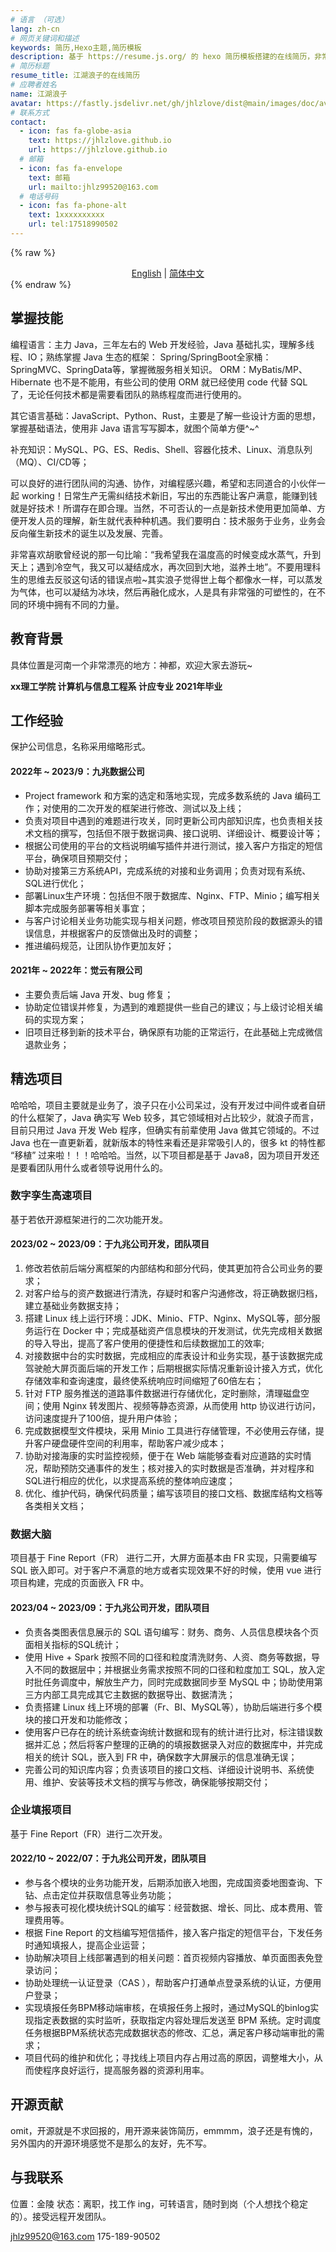 ```yaml
---
# 语言 （可选）
lang: zh-cn
# 网页关键词和描述
keywords: 简历,Hexo主题,简历模板
description: 基于 https://resume.js.org/ 的 hexo 简历模板搭建的在线简历，非常感谢作者！^_^，Github 地址：https://github.com/xaoxuu/resume-docs。
# 简历标题
resume_title: 江湖浪子的在线简历
# 应聘者姓名
name: 江湖浪子
avatar: https://fastly.jsdelivr.net/gh/jhlzlove/dist@main/images/doc/avatar.jpeg
# 联系方式
contact:
  - icon: fas fa-globe-asia
    text: https://jhlzlove.github.io
    url: https://jhlzlove.github.io
  # 邮箱
  - icon: fas fa-envelope
    text: 邮箱
    url: mailto:jhlz99520@163.com
  # 电话号码
  - icon: fas fa-phone-alt
    text: 1xxxxxxxxxx
    url: tel:17518990502
---
```


{% raw %}
<center>
<a href='/resume-doc'>English</a> | <a href='/resume-doc/zh-cn/'>简体中文</a>
</center>
{% endraw %}

## <i class="fas fa-flag"></i> 掌握技能

编程语言：主力 Java，三年左右的 Web 开发经验，Java 基础扎实，理解多线程、IO；熟练掌握 Java 生态的框架：
Spring/SpringBoot全家桶：SpringMVC、SpringData等，掌握微服务相关知识。
ORM：MyBatis/MP、Hibernate 也不是不能用，有些公司的使用 ORM 就已经使用 code 代替 SQL 了，无论任何技术都是需要看团队的熟练程度而进行使用的。

其它语言基础：JavaScript、Python、Rust，主要是了解一些设计方面的思想，掌握基础语法，使用非 Java 语言写写脚本，就图个简单方便^~^

补充知识：MySQL、PG、ES、Redis、Shell、容器化技术、Linux、消息队列（MQ）、CI/CD等；

可以良好的进行团队间的沟通、协作，对编程感兴趣，希望和志同道合的小伙伴一起 working！日常生产无需纠结技术新旧，写出的东西能让客户满意，能赚到钱就是好技术！所谓存在即合理。当然，不可否认的一点是新技术使用更加简单、方便开发人员的理解，新生就代表种种机遇。我们要明白：技术服务于业务，业务会反向催生新技术的诞生以及发展、完善。

非常喜欢胡歌曾经说的那一句比喻：“我希望我在温度高的时候变成水蒸气，升到天上；遇到冷空气，我又可以凝结成水，再次回到大地，滋养土地”。不要用理科生的思维去反驳这句话的错误点啦~其实浪子觉得世上每个都像水一样，可以蒸发为气体，也可以凝结为冰块，然后再融化成水，人是具有非常强的可塑性的，在不同的环境中拥有不同的力量。

## <i class="fas fa-user-graduate"></i> 教育背景

具体位置是河南一个非常漂亮的地方：神都，欢迎大家去游玩~

**xx理工学院 计算机与信息工程系 计应专业 2021年毕业**

## <i class="fas fa-user-tie"></i> 工作经验

保护公司信息，名称采用缩略形式。

#### 2022年 ~ 2023/9：九兆数据公司

- Project framework 和方案的选定和落地实现，完成多数系统的 Java 编码工作；对使用的二次开发的框架进行修改、测试以及上线；
- 负责对项目中遇到的难题进行攻关，同时更新公司内部知识库，也负责相关技术文档的撰写，包括但不限于数据词典、接口说明、详细设计、概要设计等；
- 根据公司使用的平台的文档说明编写插件并进行测试，接入客户方指定的短信平台，确保项目预期交付；
- 协助对接第三方系统API，完成系统的对接和业务调用；负责对现有系统、SQL进行优化；
- 部署Linux生产环境：包括但不限于数据库、Nginx、FTP、Minio；编写相关脚本完成服务部署等相关事宜；
- 与客户讨论相关业务功能实现与相关问题，修改项目预览阶段的数据源头的错误信息，并根据客户的反馈做出及时的调整；
- 推进编码规范，让团队协作更加友好；

#### 2021年 ~ 2022年：觉云有限公司

- 主要负责后端 Java 开发、bug 修复；
- 协助定位错误并修复，为遇到的难题提供一些自己的建议；与上级讨论相关编码的实现方案；
- 旧项目迁移到新的技术平台，确保原有功能的正常运行，在此基础上完成微信退款业务；

## <i class="fas fa-award"></i> 精选项目

哈哈哈，项目主要就是业务了，浪子只在小公司呆过，没有开发过中间件或者自研的什么框架了，Java 确实写 Web 较多，其它领域相对占比较少，就浪子而言，目前只用过 Java 开发 Web 程序，但确实有前辈使用 Java 做其它领域的。不过 Java 也在一直更新着，就新版本的特性来看还是非常吸引人的，很多 kt 的特性都 “移植” 过来啦！！！哈哈哈。当然，以下项目都是基于 Java8，因为项目开发还是要看团队用什么或者领导说用什么的。

### 数字孪生高速项目

基于若依开源框架进行的二次功能开发。

#### 2023/02 ~ 2023/09：于九兆公司开发，团队项目

1. 修改若依前后端分离框架的内部结构和部分代码，使其更加符合公司业务的要求；
2. 对客户给与的资产数据进行清洗，存疑时和客户沟通修改，将正确数据归档，建立基础业务数据支持；
3. 搭建 Linux 线上运行环境：JDK、Minio、FTP、Nginx、MySQL等，部分服务运行在 Docker 中；完成基础资产信息模块的开发测试，优先完成相关数据的导入导出，提高了客户使用的便捷性和后续数据加工的效率;
4. 对接数据中台的实时数据，完成相应的库表设计和业务实现，基于该数据完成驾驶舱大屏页面后端的开发工作；后期根据实际情况重新设计接入方式，优化存储效率和查询速度，最终使系统响应时间缩短了60倍左右；
5. 针对 FTP 服务推送的道路事件数据进行存储优化，定时删除，清理磁盘空间；使用 Nginx 转发图片、视频等静态资源，从而使用 http 协议进行访问，访问速度提升了100倍，提升用户体验；
6. 完成数据模型文件模块，采用 Minio 工具进行存储管理，不必使用云存储，提升客户硬盘硬件空间的利用率，帮助客户减少成本；
7. 协助对接海康的实时监控视频，便于在 Web 端能够查看对应道路的实时情况，帮助预防交通事件的发生；核对接入的实时数据是否准确，并对程序和SQL进行相应的优化，以求提高系统的整体响应速度；
8. 优化、维护代码，确保代码质量；编写该项目的接口文档、数据库结构文档等各类相关文档；

### 数据大脑

项目基于 Fine Report（FR） 进行二开，大屏方面基本由 FR 实现，只需要编写 SQL 嵌入即可。对于客户不满意的地方或者实现效果不好的时候，使用 vue 进行项目构建，完成的页面嵌入 FR 中。

#### 2023/04 ~ 2023/09：于九兆公司开发，团队项目

- 负责各类图表信息展示的 SQL 语句编写：财务、商务、人员信息模块各个页面相关指标的SQL统计；
- 使用 Hive + Spark 按照不同的口径和粒度清洗财务、人资、商务等数据，导入不同的数据层中；并根据业务需求按照不同的口径和粒度加工 SQL，放入定时批任务调度中，解放生产力，同时完成数据同步至 MySQL 中；协助使用第三方内部工具完成其它主数据的数据导出、数据清洗；
- 负责搭建 Linux 线上环境的部署（Fr、BI、MySQL等），协助后端进行多个模块的接口开发和功能修改；
- 使用客户已存在的统计系统查询统计数据和现有的统计进行比对，标注错误数据并汇总；然后将客户整理的正确的的填报数据录入对应的数据库中，并完成相关的统计 SQL，嵌入到 FR 中，确保数字大屏展示的信息准确无误；
- 完善公司的知识库内容；负责该项目的接口文档、详细设计说明书、系统使用、维护、安装等技术文档的撰写与修改，确保能够按期交付；

### 企业填报项目

基于 Fine Report（FR）进行二次开发。

#### 2022/10 ~ 2022/07：于九兆公司开发，团队项目

- 参与各个模块的业务功能开发，后期添加嵌入地图，完成国资委地图查询、下钻、点击定位并获取信息等业务功能；
- 参与报表可视化模块统计SQL的编写：经营数据、增长、同比、成本费用、管理费用等。
- 根据 Fine Report 的文档编写短信插件，接入客户指定的短信平台，下发任务时通知填报人，提高企业运营；
- 协助解决项目上线部署遇到的相关问题：首页视频内容播放、单页面图表免登录访问；
- 协助处理统一认证登录（CAS ），帮助客户打通单点登录系统的认证，方便用户登录；
- 实现填报任务BPM移动端审核，在填报任务上报时，通过MySQL的binlog实现指定表数据的实时监听，获取指定内容处理后发送至 BPM 系统。定时调度任务根据BPM系统状态完成数据状态的修改、汇总，满足客户移动端审批的需求；
- 项目代码的维护和优化；寻找线上项目内存占用过高的原因，调整堆大小，从而使程序良好运行，提高服务器的资源利用率。

## <i class="fab fa-github"></i> 开源贡献

omit，开源就是不求回报的，用开源来装饰简历，emmmm，浪子还是有愧的，另外国内的开源环境感觉不是那么的友好，先不写。

## <i class="fas fa-phone-alt"></i> 与我联系

位置：金陵
状态：离职，找工作 ing，可转语言，随时到岗（个人想找个稳定的）。接受远程开发团队。

<i class="fas fa-envelope fa-fw"></i> jhlz99520@163.com
<i class="fas fa-phone-alt fa-fw"></i> 175-189-90502

<!-- ## 评论

{% raw %}
<script src="https://utteranc.es/client.js"
        repo="xaoxuu/hexo-theme-resume"
        issue-number="18"
        theme="github-light"
        crossorigin="anonymous"
        async>
</script>
{% endraw %} -->
